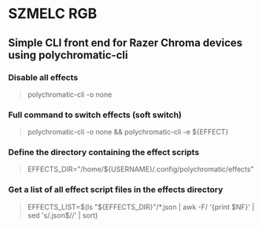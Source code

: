 # SZMELC RGB
## Simple CLI front end for Razer Chroma devices using polychromatic-cli

### Disable all effects
> polychromatic-cli -o none

### Full command to switch effects (soft switch)
> polychromatic-cli -o none && polychromatic-cli -e ${EFFECT}

### Define the directory containing the effect scripts
> EFFECTS_DIR="/home/${USERNAME}/.config/polychromatic/effects"

### Get a list of all effect script files in the effects directory
> EFFECTS_LIST=$(ls "${EFFECTS_DIR}"/*.json | awk -F/ '{print $NF}' | sed 's/\.json$//' | sort)
